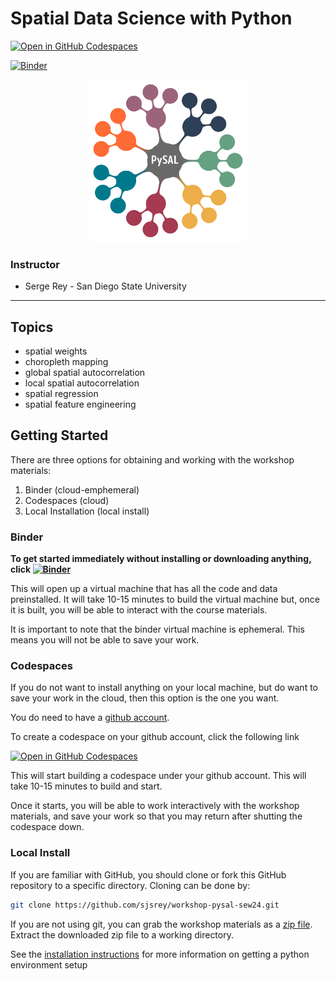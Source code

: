 # Spatial Data Science with Python

[![Open in GitHub Codespaces](https://github.com/codespaces/badge.svg)](https://codespaces.new/sjsrey/workshop-pysal-sew24)

[![Binder](https://mybinder.org/badge_logo.svg)](https://mybinder.org/v2/gh/sjsrey/workshop-pysal-sew24/main?urlpath=lab)


<p align="center">
<img height=260 src='docs/figs/pysal_logo.png' >
</p>

### Instructor

* Serge Rey - San Diego State University

---

## Topics

* spatial weights
* choropleth mapping
* global spatial autocorrelation
* local spatial autocorrelation
* spatial regression
* spatial feature engineering


## Getting Started

There are three options for obtaining and working with the workshop materials:

1. Binder (cloud-emphemeral)
2. Codespaces (cloud)
3. Local Installation (local install)


### Binder
__To get started immediately without installing or downloading anything, click [![Binder](https://mybinder.org/badge_logo.svg)](https://mybinder.org/v2/gh/sjsrey/workshop-pysal-sew24/main?urlpath=lab)__

This will open up a virtual machine that has all the code and data
preinstalled. It will take 10-15 minutes to build the virtual machine but, once
it is built, you will be able to interact with the course materials.

It is important to note that the binder virtual machine is ephemeral. This means
you will not be able to save your work.



### Codespaces
If you do not want to install anything on your local machine, but do want to
save your work in the cloud, then this option is the one you want.

You do need to have a [github account](http://github.com).

To create a codespace on your github account, click the following link

[![Open in GitHub Codespaces](https://github.com/codespaces/badge.svg)](https://codespaces.new/sjsrey/workshop-pysal-sew24)

This will start building a codespace under your github account. This will take
10-15 minutes to build and start.

Once it starts, you will be able to work interactively with the workshop
materials, and save your work so that you may return after shutting the
codespace down.

### Local Install

If you are familiar with GitHub, you should clone or fork this GitHub repository to a specific directory. Cloning can be done by:

```bash
git clone https://github.com/sjsrey/workshop-pysal-sew24.git
```

If you are not using git, you can grab the workshop materials as a [zip file](https://github.com/sjsrey/workshop-pysal-sew24/archive/refs/heads/main.zip). Extract the downloaded zip file to a working directory.

See the [installation instructions](docs/installation.md) for more information on getting a python environment setup
